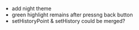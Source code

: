 - add night theme
- green highlight remains after pressng back button
- setHistoryPoint & setHistory could be merged?